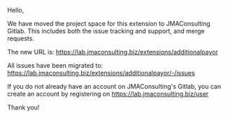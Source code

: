 Hello,

We have moved the project space for this extension to JMAConsulting Gitlab.
This includes both the issue tracking and support, and merge requests.

The new URL is: https://lab.jmaconsulting.biz/extensions/additionalpayor

All issues have been migrated to: https://lab.jmaconsulting.biz/extensions/additionalpayor/-/issues

If you do not already have an account on JMAConsulting's Gitlab, you can create an account
by registering on https://lab.jmaconsulting.biz/user

Thank you!
